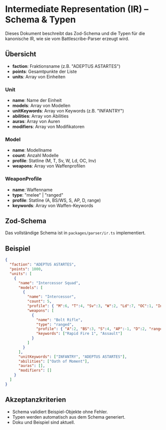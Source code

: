 # Intermediate Representation (IR) – Schema & Typen

Dieses Dokument beschreibt das Zod-Schema und die Typen für die kanonische IR, wie sie vom Battlescribe-Parser erzeugt wird.

## Übersicht
- **faction**: Fraktionsname (z.B. "ADEPTUS ASTARTES")
- **points**: Gesamtpunkte der Liste
- **units**: Array von Einheiten

### Unit
- **name**: Name der Einheit
- **models**: Array von Modellen
- **unitKeywords**: Array von Keywords (z.B. "INFANTRY")
- **abilities**: Array von Abilities
- **auras**: Array von Auren
- **modifiers**: Array von Modifikatoren

### Model
- **name**: Modellname
- **count**: Anzahl Modelle
- **profile**: Statline (M, T, Sv, W, Ld, OC, Inv)
- **weapons**: Array von Waffenprofilen

### WeaponProfile
- **name**: Waffenname
- **type**: "melee" | "ranged"
- **profile**: Statline (A, BS/WS, S, AP, D, range)
- **keywords**: Array von Waffen-Keywords

## Zod-Schema
Das vollständige Schema ist in `packages/parser/ir.ts` implementiert.

## Beispiel
```json
{
  "faction": "ADEPTUS ASTARTES",
  "points": 1000,
  "units": [
    {
      "name": "Intercessor Squad",
      "models": [
        {
          "name": "Intercessor",
          "count": 5,
          "profile": { "M":6, "T":4, "Sv":3, "W":2, "Ld":7, "OC":1, "Inv":5 },
          "weapons": [
            {
              "name": "Bolt Rifle",
              "type": "ranged",
              "profile": { "A":2, "BS":3, "S":4, "AP":-1, "D":2, "range":24 },
              "keywords": ["Rapid Fire 1", "Assault"]
            }
          ]
        }
      ],
      "unitKeywords": ["INFANTRY", "ADEPTUS ASTARTES"],
      "abilities": ["Oath of Moment"],
      "auras": [],
      "modifiers": []
    }
  ]
}
```

## Akzeptanzkriterien
- Schema validiert Beispiel-Objekte ohne Fehler.
- Typen werden automatisch aus dem Schema generiert.
- Doku und Beispiel sind aktuell.
